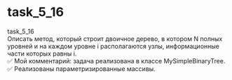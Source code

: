 # task_5_16
task_5_16  
  Описать метод, который строит двоичное дерево, в котором N полных уровней и на каждом уровне i располагаются узлы, информационные части которых равны i.  
   :white_check_mark: Мой комментарий: задача реализована в классе MySimpleBinaryTree.  
   :white_check_mark: Реализованы параметризированные массивы.  
